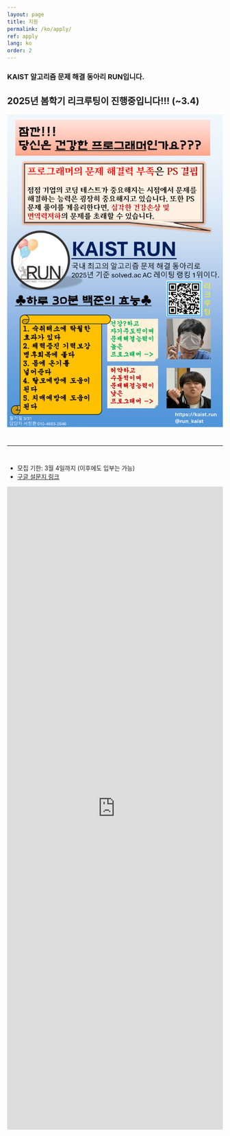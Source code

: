 ```yaml
---
layout: page
title: 지원
permalink: /ko/apply/
ref: apply
lang: ko
order: 2
---
```


### KAIST 알고리즘 문제 해결 동아리 RUN입니다.

## 2025년 봄학기 리크루팅이 진행중입니다!!! (~3.4)

<div style="text-align: center">
	<img src="/apply/2025-spring/런포스터 최종-1.png" alt="poster" style="width: 700px;"/>
</div>
<hr style="size: 20; margin-top: 40px; margin-bottom: 40px; border: solid; border-width: 0; border-bottom: 1px solid #e8e8e8;"/>

- 모집 기한: 3월 4일까지 (이후에도 입부는 가능)
- [구글 설문지 링크](https://forms.gle/t3NeZCAWjXndhKjM8)
<iframe src="https://forms.gle/t3NeZCAWjXndhKjM8" frameborder="0" width="100%" height="1500px"></iframe>
